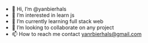 - 👋 Hi, I’m @yanbierhals
- 👀 I’m interested in learn js
- 🌱 I’m currently learning full stack web
- 💞️ I’m looking to collaborate on any project
- 📫 How to reach me contact yanrbierhals@gmail.com

<!---
yanbierhals/yanbierhals is a ✨ special ✨ repository because its `README.md` (this file) appears on your GitHub profile.
You can click the Preview link to take a look at your changes.
--->
